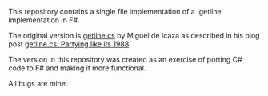 This repository contains a single file implementation of a 'getline'
implementation in F#.

The original version is [getline.cs][1] by Miguel de Icaza as described
in his blog post [getline.cs: Partying like its 1988][2].

The version in this repository was created as an exercise of porting C#
code to F# and making it more functional.

All bugs are mine.

[1]: https://github.com/mono/mono/blob/master/mcs/tools/csharp/getline.cs
[2]: http://tirania.org/blog/archive/2008/Aug-26.html